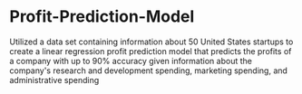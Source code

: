 # Profit-Prediction-Model

Utilized a data set containing information about 50 United States startups to create a linear regression profit prediction model that predicts the profits of a company with up to 90% accuracy given information about the company's research and development spending, marketing spending, and administrative spending

